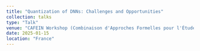 ```yaml
---
title: "Quantization of DNNs: Challenges and Opportunities"
collection: talks
type: "Talk"
venue: "CAFEIN Workshop (Combinaison d'Approches Formelles pour l'Étude d'INvariants numériques)"
date: 2025-01-15
location: "France"
---
```

